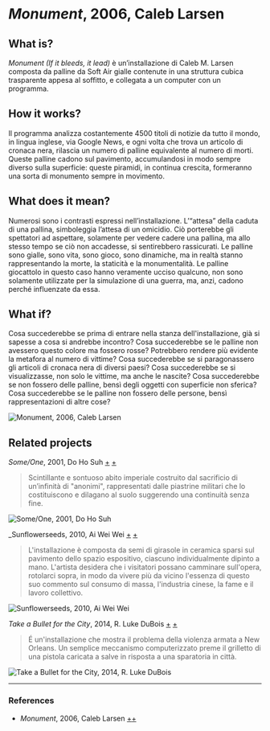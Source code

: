 # _Monument_, 2006, Caleb Larsen

## What is?
_Monument (If it bleeds, it lead)_ è un’installazione di Caleb M. Larsen composta da palline da Soft Air gialle contenute in una struttura cubica trasparente appesa al soffitto, e collegata a un computer con un programma.

## How it works?
Il programma analizza costantemente 4500 titoli di notizie da tutto il mondo, in lingua inglese, via Google News, e ogni volta che trova un articolo di cronaca nera, rilascia un numero di palline equivalente al numero di morti. Queste palline cadono sul pavimento, accumulandosi in modo sempre diverso sulla superficie: queste piramidi, in continua crescita, formeranno una sorta di monumento sempre in movimento.

## What does it mean?
Numerosi sono i contrasti espressi nell’installazione. L’“attesa” della caduta di una pallina, simboleggia l’attesa di un omicidio. Ciò porterebbe gli spettatori ad aspettare, solamente per vedere cadere una pallina, ma allo stesso tempo se ciò non accadesse, si sentirebbero rassicurati. Le palline sono gialle, sono vita, sono gioco, sono dinamiche, ma in realtà stanno rappresentando la morte, la staticità e la monumentalità. Le palline giocattolo in questo caso hanno veramente ucciso qualcuno, non sono solamente utilizzate per la simulazione di una guerra, ma, anzi, cadono perché influenzate da essa.

## What if?
Cosa succederebbe se prima di entrare nella stanza dell'installazione, già si sapesse a cosa si andrebbe incontro? Cosa succederebbe se le palline non avessero questo colore ma fossero rosse? Potrebbero rendere più evidente la metafora al numero di vittime? Cosa succederebbe se si paragonassero gli articoli di cronaca nera di diversi paesi? Cosa succederebbe se si visualizzasse, non solo le vittime, ma anche le nascite? Cosa succederebbe se non fossero delle palline, bensì degli oggetti con superficie non sferica? Cosa succederebbe se le palline non fossero delle persone, bensì rappresentazioni di altre cose? 

![Monument, 2006, Caleb Larsen](https://user-images.githubusercontent.com/76476647/120568065-74ec5480-c413-11eb-8b00-2935ba84063f.jpg)

## Related projects
_Some/One_, 2001, Do Ho Suh [+](https://art21.org/read/do-ho-suh-some-one-and-the-korean-military) [+](https://whitney.org/collection/works/16102)
> Scintillante e sontuoso abito imperiale costruito dal sacrificio di un’infinità di "anonimi", rappresentati dalle piastrine militari che lo costituiscono e dilagano al suolo suggerendo una continuità senza fine.

![Some/One, 2001, Do Ho Suh](https://user-images.githubusercontent.com/76476647/120614543-a1c25b00-c457-11eb-9c5d-0679e6d3442b.jpeg)

_Sunflowerseeds, 2010, Ai Wei Wei [+](https://www.dezeen.com/2010/10/11/sunflower-seeds-2010-by-ai-weiwei/) [+](https://www.tate.org.uk/art/artworks/ai-sunflower-seeds-t13408)
> L'installazione è composta da semi di girasole in ceramica sparsi sul pavimento dello spazio espositivo, ciascuno individualmente dipinto a mano. L'artista desidera che i visitatori possano camminare sull'opera, rotolarci sopra, in modo da vivere più da vicino l'essenza di questo suo commento sul consumo di massa, l'industria cinese, la fame e il lavoro collettivo. 

![Sunflowerseeds, 2010, Ai Wei Wei](https://user-images.githubusercontent.com/76476647/120616326-6aed4480-c459-11eb-883e-a66e1de43454.jpeg)

_Take a Bullet for the City_, 2014, R. Luke DuBois [+](http://sites.bxmc.poly.edu/~lukedubois/projects/index.html?id=gun) [+](http://www.digiart21.org/art/take-a-bullet-for-the-city)
> É un'installazione che mostra il problema della violenza armata a New Orleans. Un semplice meccanismo computerizzato preme il grilletto di una pistola caricata a salve in risposta a una sparatoria in città.

![Take a Bullet for the City, 2014, R. Luke DuBois](https://user-images.githubusercontent.com/76476647/120567349-d7dcec00-c411-11eb-9f93-46d26a5f5d8f.jpeg)

--- 

### References
- _Monument_, 2006, Caleb Larsen [+](https://we-make-money-not-art.com/monument_if_it/)[+](https://books.google.sm/books?id=UgREV9O8sNAC&pg=PA178&lpg=PA178&dq=Caleb+larsen+yellow&source=bl&ots=gkAZiBFlN6&sig=ACfU3U3x5l4MUhsGyDO2jULwAMIOPcr9Zw&hl=en&sa=X&ved=2ahUKEwj4ibK4iavvAhXK16QKHetKAGoQ6AEwEXoECBAQAw#v=onepage&q=Caleb%20larsen%20yellow&f=false)
